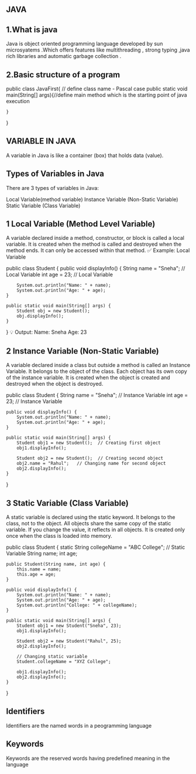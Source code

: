 JAVA
-------

1.What is java
---------------------
Java is object oriented programming language developed by sun microsyatems .Which offers features like multithreading , strong typing ,java rich libraries and automatic garbage collection .

2.Basic structure of a program
--------------------------------
public class JavaFirst{  // define class name - Pascal case 
    public static void main(String[] args){//define main method which is the starting point of  java execution
        
    }
}

VARIABLE IN JAVA
-----------------

A variable in Java is like a container (box) that holds data (value).

Types of Variables in Java
-----------------------------
There are 3 types of variables in Java:

Local Variable(method variable)
Instance Variable (Non-Static Variable)
Static Variable (Class Variable)


1 Local Variable (Method Level Variable)
------------------------------------------

A variable declared inside a method, constructor, or block is called a local variable.
It is created when the method is called and destroyed when the method ends.
It can only be accessed within that method.
✅ Example: Local Variable

public class Student {
    public void displayInfo() {
        String name = "Sneha";  // Local Variable
        int age = 23;           // Local Variable
        
        System.out.println("Name: " + name);
        System.out.println("Age: " + age);
    }

    public static void main(String[] args) {
        Student obj = new Student();
        obj.displayInfo();
    }
}
💡 Output:
Name: Sneha
Age: 23

2  Instance Variable (Non-Static Variable)
-------------------------------------------

A variable declared inside a class but outside a method is called an Instance Variable.
It belongs to the object of the class.
Each object has its own copy of the instance variable.
It is created when the object is created and destroyed when the object is destroyed.


public class Student {
    String name = "Sneha";   // Instance Variable
    int age = 23;            // Instance Variable

    public void displayInfo() {
        System.out.println("Name: " + name);
        System.out.println("Age: " + age);
    }

    public static void main(String[] args) {
        Student obj1 = new Student();  // Creating first object
        obj1.displayInfo();

        Student obj2 = new Student();  // Creating second object
        obj2.name = "Rahul";   // Changing name for second object
        obj2.displayInfo();
    }
}


3 Static Variable (Class Variable)
-----------------------------------

A static variable is declared using the static keyword.
It belongs to the class, not to the object.
All objects share the same copy of the static variable.
If you change the value, it reflects in all objects.
It is created only once when the class is loaded into memory.



public class Student {
    static String collegeName = "ABC College";  // Static Variable
    String name;
    int age;

    public Student(String name, int age) {
        this.name = name;
        this.age = age;
    }

    public void displayInfo() {
        System.out.println("Name: " + name);
        System.out.println("Age: " + age);
        System.out.println("College: " + collegeName);
    }

    public static void main(String[] args) {
        Student obj1 = new Student("Sneha", 23);
        obj1.displayInfo();

        Student obj2 = new Student("Rahul", 25);
        obj2.displayInfo();

        // Changing static variable
        Student.collegeName = "XYZ College";

        obj1.displayInfo();
        obj2.displayInfo();
    }
}


Identifiers
--------------


Identifiers are the named words in a peogramming language 


Keywords
----------

Keywords are the reserved words having predefined meaning in the language



